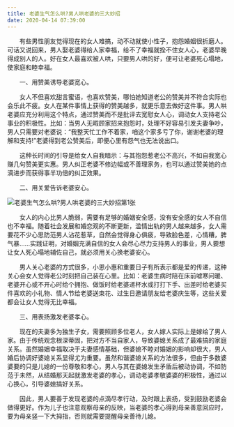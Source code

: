 ```yaml
---
title: 老婆生气怎么哄?男人哄老婆的三大妙招
date: 2020-04-14 07:39:00
---
```




　　有些男性朋友觉得现在的女人难搞，动不动就使小性子，抱怨婚姻很折磨人。可话又说回来，男人娶老婆得给人家幸福，给不了幸福就拴不住女人心，老婆早晚得成别人的人。好在女人最喜欢被人哄，只要男人哄的好，便可让老婆死心塌地，使家庭和睦幸福。

　　一、用赞美诱导老婆宽心。

　　女人不但喜欢甜言蜜语，也喜欢赞美，哪怕她知道老公的赞美并不符合实际也会乐此不疲。女人在某件事情上获得的赞美越多，就更乐意去做好这件事。男人哄老婆应充分利用这个特点，通过赞美而不是批评去宽慰女人心，调动女人支持老公事业的积极性。比如：当男人无暇顾家招来抱怨时，处理不好容易引发夫妻争吵，男人只需要对老婆说：“我整天忙工作不着家，咱这个家多亏了你，谢谢老婆的理解和支持!”老婆得到老公赞美后，即便心里有怨气也无法说出口。

　　这种长时间的引导是给女人自我暗示：与其抱怨惹老公不高兴，不如自我宽心赚几句赞美更实惠。男人纠正老婆不修边幅或不善理家务，也可以通过赞美她的点滴进步而获得事半功倍的纠正效果。

　　二、用关爱告诉老婆安心。

![老婆生气怎么哄?男人哄老婆的三大妙招第1张](/img/3f0e6ce984b59d1ae1493e63a8b1bc6b.jpg)

　　女人的内心比男人脆弱，需要有足够的婚姻安全感，没有安全感的女人不自信也不幸福。随着社会发展和婚恋观的不断更新，滥情出轨的男人越来越多，女人需要花不少心思防范男人沾花惹草，自然会觉得身心俱疲，导致脸色差，心情糟，脾气暴……实践证明，对婚姻充满自信的女人会尽心尽力支持男人的事业，男人要想让女人死心塌地辅佐自己，就必须用关心换老婆安心。

　　男人关心老婆的方式很多，小恩小惠和重要日子有所表示都是爱的传递，这种关心会女人觉得老公时刻把自己装在心里。比如：老婆生病时陪在床前嘘寒问暖、老婆开心或不开心时给个拥抱、做饭时给老婆递杯水或打打下手、出差时给老婆买件喜欢的小礼物、情人节给老婆送束花、过生日邀请朋友给老婆庆生等，这些关爱都会让女人觉得无比幸福。

　　三、用表扬激发老婆孝心。

　　现在的夫妻多为独生子女，需要照顾多位老人，女人嫁人实际上是嫁给了男人家。由于传统观念根深蒂固，把对方不当自家人，导致婆媳关系成了最难搞的家庭关系。虽然婚姻幸福取决于夫妻感情基础，但婆媳不睦对婚姻的影响却很大，男人婚后协调好婆媳关系显得尤为重要。虽然和谐婆媳关系的方法很多，但由于多数婆婆要的只是儿媳的一份尊敬和孝心，男人与其在婆媳发生矛盾后被动协调，不如防范于未然，从结婚那天起就激发老婆的孝心，调动老婆孝敬婆婆的积极性，通过以心换心，引导婆媳搞好关系。

　　因此，男人要善于发现老婆的点滴尽孝行动，及时跟上表扬，受到鼓励老婆会做得更好。作为儿子也注意观察母亲的反映，当老婆的孝心得到母亲善意回应时，要为母亲竖一下大拇指，否则就需要提醒母亲善待儿媳。